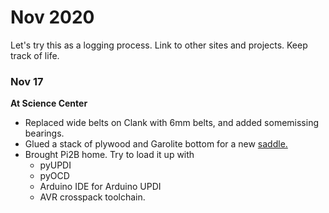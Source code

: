 # Nov 2020

Let's try this as a logging process.  Link to other sites and projects. Keep track of life.


### Nov 17

**At Science Center**
- Replaced wide belts on Clank with 6mm belts, and added somemissing bearings.
- Glued a stack of plywood and Garolite bottom for a new [saddle.](https://roberthart56.github.io/SCFAB/SC_lab/Projects/rotating_saddle/index.html)
- Brought Pi2B home.  Try to load it up with
  - pyUPDI
  - pyOCD
  - Arduino IDE for Arduino UPDI
  - AVR crosspack toolchain.
  

